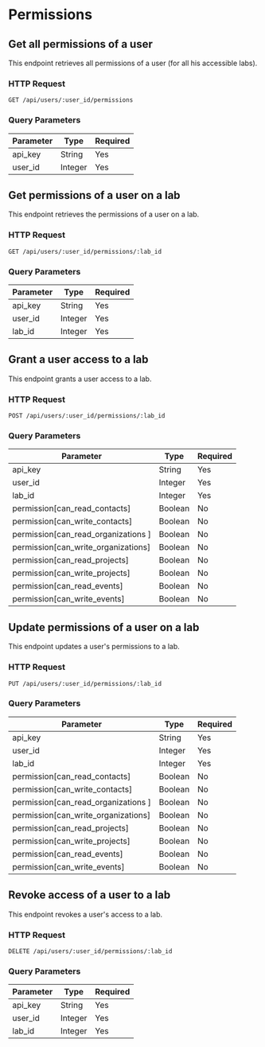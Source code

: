 # Permissions

## Get all permissions of a user

This endpoint retrieves all permissions of a user (for all his accessible labs).

### HTTP Request

`GET /api/users/:user_id/permissions`

### Query Parameters

Parameter | Type    | Required
--------- | ----    | --------
api_key   | String  | Yes
user_id   | Integer | Yes

## Get permissions of a user on a lab

This endpoint retrieves the permissions of a user on a lab.

### HTTP Request

`GET /api/users/:user_id/permissions/:lab_id`

### Query Parameters

Parameter | Type    | Required
--------- | ----    | --------
api_key   | String  | Yes
user_id   | Integer | Yes
lab_id    | Integer | Yes

## Grant a user access to a lab

This endpoint grants a user access to a lab.

### HTTP Request

`POST /api/users/:user_id/permissions/:lab_id`

### Query Parameters

Parameter                           | Type    | Required
---------                           | ----    | --------
api_key                             | String  | Yes
user_id                             | Integer | Yes
lab_id                              | Integer | Yes
permission[can_read_contacts]       | Boolean | No
permission[can_write_contacts]      | Boolean | No
permission[can_read_organizations ] | Boolean | No
permission[can_write_organizations] | Boolean | No
permission[can_read_projects]       | Boolean | No
permission[can_write_projects]      | Boolean | No
permission[can_read_events]         | Boolean | No
permission[can_write_events]        | Boolean | No

## Update permissions of a user on a lab

This endpoint updates a user's permissions to a lab.

### HTTP Request

`PUT /api/users/:user_id/permissions/:lab_id`

### Query Parameters

Parameter                           | Type    | Required
---------                           | ----    | --------
api_key                             | String  | Yes
user_id                             | Integer | Yes
lab_id                              | Integer | Yes
permission[can_read_contacts]       | Boolean | No
permission[can_write_contacts]      | Boolean | No
permission[can_read_organizations ] | Boolean | No
permission[can_write_organizations] | Boolean | No
permission[can_read_projects]       | Boolean | No
permission[can_write_projects]      | Boolean | No
permission[can_read_events]         | Boolean | No
permission[can_write_events]        | Boolean | No

## Revoke access of a user to a lab

This endpoint revokes a user's access to a lab.

### HTTP Request

`DELETE /api/users/:user_id/permissions/:lab_id`

### Query Parameters

Parameter | Type    | Required
--------- | ----    | --------
api_key   | String  | Yes
user_id   | Integer | Yes
lab_id    | Integer | Yes
